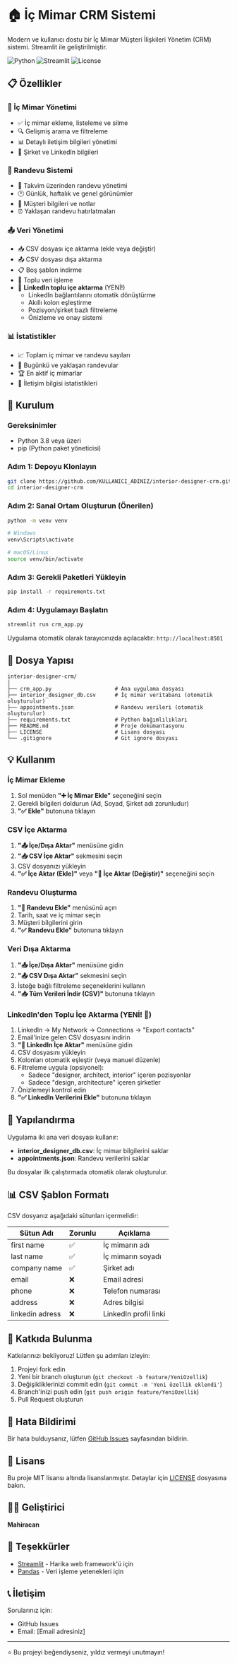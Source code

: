 # 🏠 İç Mimar CRM Sistemi

Modern ve kullanıcı dostu bir İç Mimar Müşteri İlişkileri Yönetim (CRM) sistemi. Streamlit ile geliştirilmiştir.

![Python](https://img.shields.io/badge/python-3.8+-blue.svg)
![Streamlit](https://img.shields.io/badge/streamlit-1.28+-red.svg)
![License](https://img.shields.io/badge/license-MIT-green.svg)

## 📋 Özellikler

### 👥 İç Mimar Yönetimi
- ✅ İç mimar ekleme, listeleme ve silme
- 🔍 Gelişmiş arama ve filtreleme
- 📊 Detaylı iletişim bilgileri yönetimi
- 💼 Şirket ve LinkedIn bilgileri

### 📅 Randevu Sistemi
- 📆 Takvim üzerinden randevu yönetimi
- 🕐 Günlük, haftalık ve genel görünümler
- 👤 Müşteri bilgileri ve notlar
- ⏰ Yaklaşan randevu hatırlatmaları

### 📤 Veri Yönetimi
- 📥 CSV dosyası içe aktarma (ekle veya değiştir)
- 📤 CSV dosyası dışa aktarma
- 📋 Boş şablon indirme
- 🔄 Toplu veri işleme
- 💼 **LinkedIn toplu içe aktarma** (YENİ!)
  - LinkedIn bağlantılarını otomatik dönüştürme
  - Akıllı kolon eşleştirme
  - Pozisyon/şirket bazlı filtreleme
  - Önizleme ve onay sistemi

### 📊 İstatistikler
- 📈 Toplam iç mimar ve randevu sayıları
- 📅 Bugünkü ve yaklaşan randevular
- 🏆 En aktif iç mimarlar
- 📧 İletişim bilgisi istatistikleri

## 🚀 Kurulum

### Gereksinimler
- Python 3.8 veya üzeri
- pip (Python paket yöneticisi)

### Adım 1: Depoyu Klonlayın
```bash
git clone https://github.com/KULLANICI_ADINIZ/interior-designer-crm.git
cd interior-designer-crm
```

### Adım 2: Sanal Ortam Oluşturun (Önerilen)
```bash
python -m venv venv

# Windows
venv\Scripts\activate

# macOS/Linux
source venv/bin/activate
```

### Adım 3: Gerekli Paketleri Yükleyin
```bash
pip install -r requirements.txt
```

### Adım 4: Uygulamayı Başlatın
```bash
streamlit run crm_app.py
```

Uygulama otomatik olarak tarayıcınızda açılacaktır: `http://localhost:8501`

## 📁 Dosya Yapısı

```
interior-designer-crm/
│
├── crm_app.py                    # Ana uygulama dosyası
├── interior_designer_db.csv      # İç mimar veritabanı (otomatik oluşturulur)
├── appointments.json             # Randevu verileri (otomatik oluşturulur)
├── requirements.txt              # Python bağımlılıkları
├── README.md                     # Proje dokümantasyonu
├── LICENSE                       # Lisans dosyası
└── .gitignore                    # Git ignore dosyası
```

## 💡 Kullanım

### İç Mimar Ekleme
1. Sol menüden **"➕ İç Mimar Ekle"** seçeneğini seçin
2. Gerekli bilgileri doldurun (Ad, Soyad, Şirket adı zorunludur)
3. **"✅ Ekle"** butonuna tıklayın

### CSV İçe Aktarma
1. **"📤 İçe/Dışa Aktar"** menüsüne gidin
2. **"📥 CSV İçe Aktar"** sekmesini seçin
3. CSV dosyanızı yükleyin
4. **"✅ İçe Aktar (Ekle)"** veya **"🔄 İçe Aktar (Değiştir)"** seçeneğini seçin

### Randevu Oluşturma
1. **"📆 Randevu Ekle"** menüsünü açın
2. Tarih, saat ve iç mimar seçin
3. Müşteri bilgilerini girin
4. **"✅ Randevu Ekle"** butonuna tıklayın

### Veri Dışa Aktarma
1. **"📤 İçe/Dışa Aktar"** menüsüne gidin
2. **"📤 CSV Dışa Aktar"** sekmesini seçin
3. İsteğe bağlı filtreleme seçeneklerini kullanın
4. **"📥 Tüm Verileri İndir (CSV)"** butonuna tıklayın

### LinkedIn'den Toplu İçe Aktarma (YENİ! 🎉)
1. LinkedIn → My Network → Connections → "Export contacts"
2. Email'inize gelen CSV dosyasını indirin
3. **"💼 LinkedIn İçe Aktar"** menüsüne gidin
4. CSV dosyasını yükleyin
5. Kolonları otomatik eşleştir (veya manuel düzenle)
6. Filtreleme uygula (opsiyonel):
   - Sadece "designer, architect, interior" içeren pozisyonlar
   - Sadece "design, architecture" içeren şirketler
7. Önizlemeyi kontrol edin
8. **"✅ LinkedIn Verilerini Ekle"** butonuna tıklayın

## 🔧 Yapılandırma

Uygulama iki ana veri dosyası kullanır:

- **interior_designer_db.csv**: İç mimar bilgilerini saklar
- **appointments.json**: Randevu verilerini saklar

Bu dosyalar ilk çalıştırmada otomatik olarak oluşturulur.

## 📊 CSV Şablon Formatı

CSV dosyanız aşağıdaki sütunları içermelidir:

| Sütun Adı | Zorunlu | Açıklama |
|-----------|---------|----------|
| first name | ✅ | İç mimarın adı |
| last name | ✅ | İç mimarın soyadı |
| company name | ✅ | Şirket adı |
| email | ❌ | Email adresi |
| phone | ❌ | Telefon numarası |
| address | ❌ | Adres bilgisi |
| linkedin adress | ❌ | LinkedIn profil linki |

## 🤝 Katkıda Bulunma

Katkılarınızı bekliyoruz! Lütfen şu adımları izleyin:

1. Projeyi fork edin
2. Yeni bir branch oluşturun (`git checkout -b feature/YeniOzellik`)
3. Değişikliklerinizi commit edin (`git commit -m 'Yeni özellik eklendi'`)
4. Branch'inizi push edin (`git push origin feature/YeniOzellik`)
5. Pull Request oluşturun

## 🐛 Hata Bildirimi

Bir hata bulduysanız, lütfen [GitHub Issues](https://github.com/KULLANICI_ADINIZ/interior-designer-crm/issues) sayfasından bildirin.

## 📝 Lisans

Bu proje MIT lisansı altında lisanslanmıştır. Detaylar için [LICENSE](LICENSE) dosyasına bakın.

## 👨‍💻 Geliştirici

**Mahiracan**

## 🙏 Teşekkürler

- [Streamlit](https://streamlit.io/) - Harika web framework'ü için
- [Pandas](https://pandas.pydata.org/) - Veri işleme yetenekleri için

## 📞 İletişim

Sorularınız için:
- GitHub Issues
- Email: [Email adresiniz]

---

⭐ Bu projeyi beğendiyseniz, yıldız vermeyi unutmayın!
